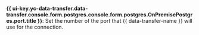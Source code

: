 **{{ ui-key.yc-data-transfer.data-transfer.console.form.postgres.console.form.postgres.OnPremisePostgres.port.title }}**: Set the number of the port that {{ data-transfer-name }} will use for the connection.
